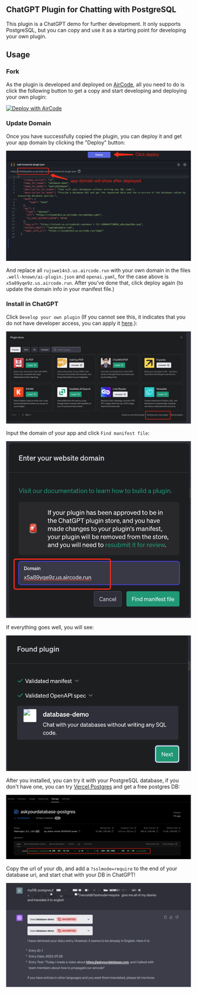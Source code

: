 ## ChatGPT Plugin for Chatting with PostgreSQL

This plugin is a ChatGPT demo for further development. It only supports PostgreSQL, but you can copy and use it as a starting point for developing your own plugin. 

## Usage

### Fork

As the plugin is developed and deployed on [AirCode](https://aircode.io/), all you need to do is click the following button to get a copy and start developing and deploying your own plugin:

[![Deploy with AirCode](https://aircode.io/aircode-deploy-button.svg)](https://aircode.io/dashboard?owner=AirCodeLabs&repo=aircode&branch=main&path=examples%2Fchatgpt-plugin&appname=TODOList)

### Update Domain

Once you have successfully copied the plugin, you can deploy it and get your app domain by clicking the "Deploy" button: 

![Alt text](https://github.com/AirCodeLabs/aircode/blob/chatgpt/examples/chatGPT-plugin/image.png?raw%253Dtrue)

And replace all `rujswe14n3.us.aircode.run` with your own domain in the files `.well-known/ai-plugin.json` and `openai.yaml`, for the case above is `x5a89yqe9z.us.aircode.run`. After you've done that, click deploy again (to update the domain info in your manifest file.)

### Install in ChatGPT 

Click `Develop your own plugin` (If you cannot see this, it indicates that you do not have developer access, you can apply it [here](https://openai.com/waitlist/plugins).):

![Alt text](https://github.com/AirCodeLabs/aircode/blob/chatgpt/examples/chatGPT-plugin/image-1.png?raw%253Dtrue) 

Input the domain of your app and click `Find manifest file`: 

![Alt text](https://github.com/AirCodeLabs/aircode/blob/chatgpt/examples/chatGPT-plugin/image-2.png?raw%25253Dtrue)

If everything goes well, you will see:

![Alt text](https://github.com/AirCodeLabs/aircode/blob/chatgpt/examples/chatGPT-plugin/image-3.png?raw%25253Dtrue)

After you installed, you can try it with your PostgreSQL database, if you don't have one, you can try [Vercel Postgres](https://vercel.com/storage/postgres) and get a free postgres DB:

![Alt text](https://github.com/AirCodeLabs/aircode/blob/chatgpt/examples/chatGPT-plugin/image-4.png?raw%25253Dtrue)

Copy the url of your db, and add a `?sslmode=require` to the end of your database uri, and start chat with your DB in ChatGPT!

![Alt text](https://github.com/AirCodeLabs/aircode/blob/chatgpt/examples/chatGPT-plugin/image-5.png?raw%25253Dtrue)